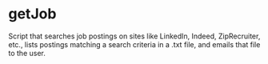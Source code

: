 # getJob
Script that searches job postings on sites like LinkedIn, Indeed, ZipRecruiter, etc., lists postings matching a search criteria in a .txt file, and emails that file to the user.
